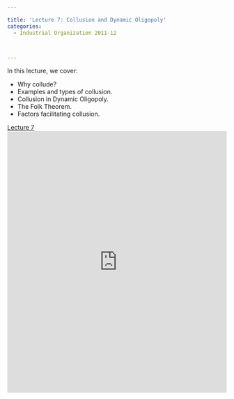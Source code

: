 ```yaml
---

title: 'Lecture 7: Collusion and Dynamic Oligopoly'
categories:
  - Industrial Organization 2011-12



---
```

In this lecture, we cover:

<ul><li>Why collude?</li><li>Examples and types of collusion.</li><li>Collusion in Dynamic Oligopoly.</li><li>The Folk Theorem.</li><li>Factors facilitating collusion.</li></ul><a title="View Lecture 7 on Scribd" href="https://www.scribd.com/doc/73124401/Lecture-7" >Lecture 7</a><iframe src="https://www.scribd.com/embeds/73124401/content?start_page=1&view_mode=slideshow&access_key=key-1qrlaoftrd3tpwyxy7sa" data-auto-height="true" data-aspect-ratio="1.33333333333333" scrolling="no" width="100%" height="600" frameborder="0"></iframe>